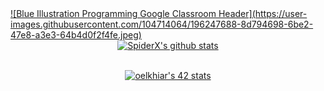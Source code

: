 <a href="https://github.com/elkhiarii">
![Blue Illustration Programming  Google Classroom Header](https://user-images.githubusercontent.com/104714064/196247688-8d794698-6be2-47e8-a3e3-64b4d0f2f4fe.jpeg)
</a>
<br/>

<div align="center">
<a href="https://github.com/elkhiarii">
 <img align="center" src="https://github-readme-stats.vercel.app/api?username=elkhiarii&show_icons=true&theme=dark&line_height=40&title_color=62DC93&border_radius=6" alt="SpiderX's github stats"/>
</a>
 
<br/>
<br/>


<a href="https://github.com/elkhiarii"><img src="https://badge.mediaplus.ma/greenbinary/oelkhiar" alt="oelkhiar's 42 stats" /></a> 

</div>
